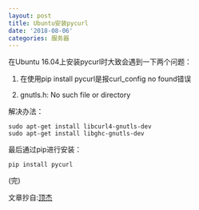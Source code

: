 ```yaml
---
layout: post
title: Ubuntu安装pycurl
date: '2018-08-06'
categories: 服务器
---
```


在Ubuntu 16.04上安装pycurl时大致会遇到一下两个问题：

1. 在使用pip install pycurl是报curl_config no found错误

2. gnutls.h: No such file or directory

解决办法：

```
sudo apt-get install libcurl4-gnutls-dev
sudo apt-get install libghc-gnutls-dev
```

最后通过pip进行安装：

```
pip install pycurl
```

(完)

文章抄自:[顶杰](https://blog.csdn.net/qq_23729557/article/details/78836547)
